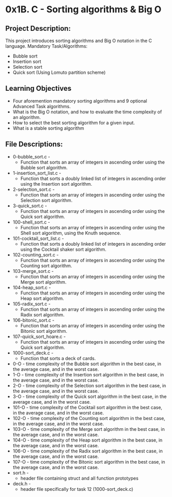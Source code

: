# 0x1B. C - Sorting algorithms & Big O

## Project Description:

This project introduces sorting algorithms and Big O notation in the C language.
Mandatory Task/Algorithms:
- Bubble sort
- Insertion sort
- Selection sort
- Quick sort (Using Lomuto partition scheme)

## Learning Objectives
- Four aforemention mandatory sorting algorithms and 9 optional Advanced Task algorithms.
- What is the Big O notation, and how to evaluate the time complexity of an algorithm.
- How to select the best sorting algorithm for a given input.
- What is a stable sorting algorithm

## File Descriptions:
- 0-bubble_sort.c -
    - Function that sorts an array of integers in ascending order using the Bubble sort algorithm.
- 1-insertion_sort_list.c -
    - Function that sorts a doubly linked list of integers in ascending order using the Insertion sort algorithm.
- 2-selection_sort.c -
    - Function that sorts an array of integers in ascending order using the Selection sort algorithm.
- 3-quick_sort.c -
    - Function that sorts an array of integers in ascending order using the Quick sort algorithm.
- 100-shell_sort.c -
    - Function that sorts an array of integers in ascending order using the Shell sort algorithm, using the Knuth sequence.
- 101-cocktail_sort_list.c -
    - Function that sorts a doubly linked list of integers in ascending order using the Cocktail shaker sort algorithm.
- 102-counting_sort.c -
    - Function that sorts an array of integers in ascending order using the Counting sort algorithm.
- 103-merge_sort.c -
    - Function that sorts an array of integers in ascending order using the Merge sort algorithm.
- 104-heap_sort.c -
    - Function that sorts an array of integers in ascending order using the Heap sort algorithm.
- 105-radix_sort.c -
    - Function that sorts an array of integers in ascending order using the Radix sort algorithm.
- 106-bitonic_sort.c - 
    - Function  that sorts an array of integers in ascending order using the Bitonic sort algorithm.
- 107-quick_sort_hoare.c -
    - Function that sorts an array of integers in ascending order using the Quick sort algorithm.
- 1000-sort_deck.c -
    - Function that sorts a deck of cards.
- 0-O - time complexity of the Bubble sort algorithm in the best case, in the average case, and in the worst case.
- 1-O - time complexity of the Insertion sort algorithm in the best case, in the average case, and in the worst case.
- 2-O - time complexity of the Selection sort algorithm in the best case, in the average case, and in the worst case.
- 3-O - time complexity of the Quick sort algorithm in the best case, in the average case, and in the worst case.
- 101-O - time complexity of the Cocktail sort algorithm in the best case, in the average case, and in the worst case.
- 102-O - time complexity of the Counting sort algorithm in the best case, in the average case, and in the worst case.
- 103-O - time complexity of the Merge sort algorithm in the best case, in the average case, and in the worst case.
- 104-O - time complexity of the Heap sort algorithm in the best case, in the average case, and in the worst case.
- 106-O - time complexity of the Radix sort algorithm in the best case, in the average case, and in the worst case.
- 107-O - time complexity of the Bitonic sort algorithm in the best case, in the average case, and in the worst case.
- sort.h -
    - header file containing struct and all function prototypes
- deck.h -
    - header file specifically for task 12 (1000-sort_deck.c)
